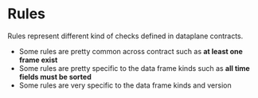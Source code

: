 # Rules

Rules represent different kind of checks defined in dataplane contracts.

- Some rules are pretty common across contract such as **at least one frame exist**
- Some rules are pretty specific to the data frame kinds such as **all time fields must be sorted**
- Some rules are very specific to the data frame kinds and version
